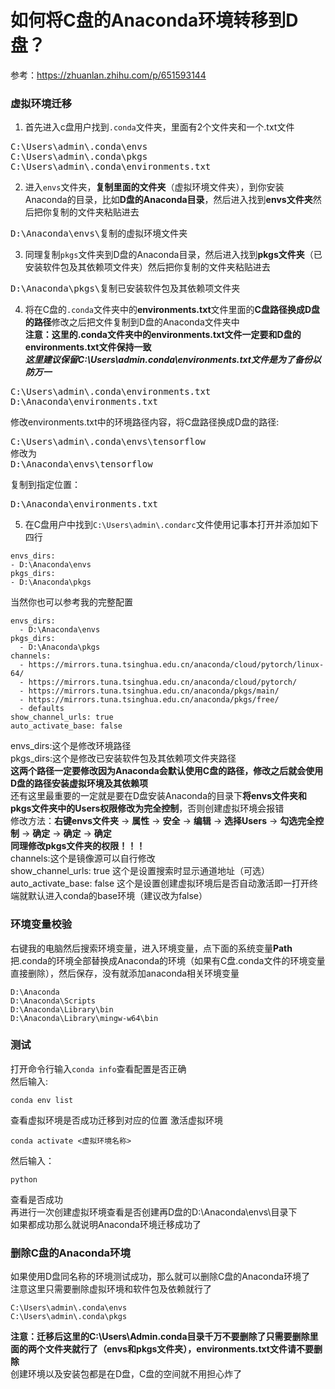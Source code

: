 # 如何将C盘的Anaconda环境转移到D盘？

参考：https://zhuanlan.zhihu.com/p/651593144  

### 虚拟环境迁移
1. 首先进入c盘用户找到`.conda`文件夹，里面有2个文件夹和一个.txt文件  
<pre>
C:\Users\admin\.conda\envs
C:\Users\admin\.conda\pkgs
C:\Users\admin\.conda\environments.txt
</pre>

2. 进入`envs`文件夹，**复制里面的文件夹**（虚拟环境文件夹），到你安装Anaconda的目录，比如**D盘的Anaconda目录**，然后进入找到**envs文件夹**然后把你复制的文件夹粘贴进去    
<pre>
D:\Anaconda\envs\复制的虚拟环境文件夹
</pre>

3. 同理复制`pkgs`文件夹到D盘的Anaconda目录，然后进入找到**pkgs文件夹**（已安装软件包及其依赖项文件夹）然后把你复制的文件夹粘贴进去  
<pre>
D:\Anaconda\pkgs\复制已安装软件包及其依赖项文件夹
</pre>

4. 将在C盘的`.conda`文件夹中的**environments.txt**文件里面的**C盘路径换成D盘的路径**修改之后把文件复制到D盘的Anaconda文件夹中  
**注意：这里的.conda文件夹中的environments.txt文件一定要和D盘的environments.txt文件保持一致**  
***这里建议保留C:\Users\admin\.conda\environments.txt文件是为了备份以防万一***  
<pre>
C:\Users\admin\.conda\environments.txt
D:\Anaconda\environments.txt
</pre>
修改environments.txt中的环境路径内容，将C盘路径换成D盘的路径:
<pre>
C:\Users\admin\.conda\envs\tensorflow
修改为
D:\Anaconda\envs\tensorflow
</pre>
复制到指定位置：
<pre>
D:\Anaconda\environments.txt
</pre>

5. 在C盘用户中找到`C:\Users\admin\.condarc`文件使用记事本打开并添加如下四行
```
envs_dirs:
- D:\Anaconda\envs
pkgs_dirs:
- D:\Anaconda\pkgs
```
当然你也可以参考我的完整配置
```
envs_dirs:
  - D:\Anaconda\envs
pkgs_dirs:
  - D:\Anaconda\pkgs
channels:
  - https://mirrors.tuna.tsinghua.edu.cn/anaconda/cloud/pytorch/linux-64/
  - https://mirrors.tuna.tsinghua.edu.cn/anaconda/cloud/pytorch/
  - https://mirrors.tuna.tsinghua.edu.cn/anaconda/pkgs/main/
  - https://mirrors.tuna.tsinghua.edu.cn/anaconda/pkgs/free/
  - defaults
show_channel_urls: true
auto_activate_base: false
```
envs_dirs:这个是修改环境路径  
pkgs_dirs:这个是修改已安装软件包及其依赖项文件夹路径  
**这两个路径一定要修改因为Anaconda会默认使用C盘的路径，修改之后就会使用D盘的路径安装虚拟环境及其依赖项**  
还有这里最重要的一定就是要在D盘安装Anaconda的目录下**将envs文件夹和pkgs文件夹中的Users权限修改为完全控制**，否则创建虚拟环境会报错  
修改方法：**右键envs文件夹** → **属性** → **安全** → **编辑** →  **选择Users** → **勾选完全控制** → **确定** → **确定** → **确定**  
**同理修改pkgs文件夹的权限！！！**  
channels:这个是镜像源可以自行修改  
show_channel_urls: true 这个是设置搜索时显示通道地址（可选）  
auto_activate_base: false 这个是设置创建虚拟环境后是否自动激活即一打开终端就默认进入conda的base环境（建议改为false）  


### 环境变量校验
右键我的电脑然后搜索环境变量，进入环境变量，点下面的系统变量**Path**把.conda的环境全部替换成Anaconda的环境（如果有C盘.conda文件的环境变量直接删除），然后保存，没有就添加anaconda相关环境变量  
```
D:\Anaconda
D:\Anaconda\Scripts
D:\Anaconda\Library\bin
D:\Anaconda\Library\mingw-w64\bin
```

### 测试
打开命令行输入`conda info`查看配置是否正确  
然后输入:
```
conda env list
```
查看虚拟环境是否成功迁移到对应的位置
激活虚拟环境
```
conda activate <虚拟环境名称>
```
然后输入：
```
python
```
查看是否成功  
再进行一次创建虚拟环境查看是否创建再D盘的D:\Anaconda\envs\目录下  
如果都成功那么就说明Anaconda环境迁移成功了

### 删除C盘的Anaconda环境
如果使用D盘同名称的环境测试成功，那么就可以删除C盘的Anaconda环境了  
注意这里只需要删除虚拟环境和软件包及依赖就行了  
```
C:\Users\admin\.conda\envs
C:\Users\admin\.conda\pkgs
```
**注意：迁移后这里的C:\Users\Admin\.conda目录千万不要删除了只需要删除里面的两个文件夹就行了（envs和pkgs文件夹），environments.txt文件请不要删除**  
创建环境以及安装包都是在D盘，C盘的空间就不用担心炸了  
